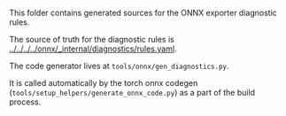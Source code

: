 This folder contains generated sources for the ONNX exporter diagnostic rules.

The source of truth for the diagnostic rules is [../../../../onnx/_internal/diagnostics/rules.yaml](../../../../onnx/_internal/diagnostics/rules.yaml).

The code generator lives at `tools/onnx/gen_diagnostics.py`.

It is called automatically by the torch onnx codegen (`tools/setup_helpers/generate_onnx_code.py`)
as a part of the build process.
